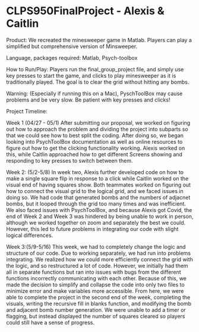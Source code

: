 # CLPS950FinalProject - Alexis & Caitlin

Product: 
We recreated the minesweeper game in Matlab. 
Players can play a simplified but comprehensive version of Minsweeper.

Language, packages required:
Matlab, Psych-toolbox

How to Run/Play:
Players run the final_group_project file, and simply use key presses to 
start the game, and clicks to play minesweeper as it is traditionally played.
The goal is to clear the grid without hitting any bombs. 

Warning: (Especially if running this on a Mac), PyschToolBox may cause 
problems and be very slow. Be patient with key presses and clicks!

Project Timeline:

Week 1 (04/27 - 05/1) 
After submitting our proposal, we worked on figuring out how to approach 
the problem and dividing the project into subparts so that we could see how 
to best split the coding. After doing so, we began looking into PsychToolBox 
documentation as well as online resources to figure out how to get the 
clicking functionality working. Alexis worked on this, while Caitlin 
approached how to get different Screens showing and responding to key 
presses to switch between them.

Week 2: (5/2-5/8)
In week two, Alexis further developed code on how to make a single square 
flip in response to a click while Caitlin worked on the visual end of 
having squares show. Both teammates worked on figuring out how to connect 
the visual grid to the logical grid, and we faced issues in doing so. 
We had code that generated bombs and the numbers of adjacnet bombs, but it 
looped through the grid too many times and was inefficient. 
We also faced issues with PsychToolBox, and because Alexis got Covid, 
the end of Week 2 and Week 3 was hindered by being unable to work in 
person, although we worked together on zoom and separately the best we 
could. However, this led to future problems in integrating our code 
with slight logical differences.

Week 3:(5/9-5/16)
This week, we had to completely change the logic and structure of our code. 
Due to working separately, we had run into problems integrating. 
We realized how we could more efficiently connect the grid with the logic, 
and so restructured a lot of code. However, we initially had them all in 
separate functions but ran into issues with bugs from the different 
functions incorrectly communicating with each other. Because of this, 
we made the decision to simplify and collapse the code into only two files 
to minimize error and make variables more accessible. From here, 
we were able to complete the project in the second end of the week, 
completing the visuals, writing the recursive fill in blanks function, 
and modifying the bomb and adjacent bomb number generation. 
We were unable to add a timer or flagging, but instead displayed the 
number of squares cleared so players could still have a sense of progress. 


